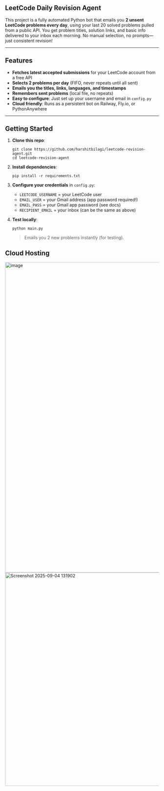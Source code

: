 ## LeetCode Daily Revision Agent

This project is a fully automated Python bot that emails you **2 unsent LeetCode problems every day**, using your last 20 solved problems pulled from a public API. You get problem titles, solution links, and basic info delivered to your inbox each morning. No manual selection, no prompts—just consistent revision!

***

## Features

- **Fetches latest accepted submissions** for your LeetCode account from a free API
- **Selects 2 problems per day** (FIFO, never repeats until all sent)
- **Emails you the titles, links, languages, and timestamps**
- **Remembers sent problems** (local file, no repeats)
- **Easy to configure**: Just set up your username and email in `config.py`
- **Cloud friendly**: Runs as a persistent bot on Railway, Fly.io, or PythonAnywhere

***

## Getting Started

1. **Clone this repo**:
    ```
    git clone https://github.com/harshitbilagi/leetcode-revision-agent.git
    cd leetcode-revision-agent
    ```

2. **Install dependencies**:
    ```
    pip install -r requirements.txt
    ```

3. **Configure your credentials** in `config.py`:
   - `LEETCODE_USERNAME` = your LeetCode user
   - `EMAIL_USER` = your Gmail address (app password required!)
   - `EMAIL_PASS` = your Gmail app password (see docs)
   - `RECIPIENT_EMAIL` = your inbox (can be the same as above)

4. **Test locally**:
    ```
    python main.py
    ```

   > Emails you 2 new problems instantly (for testing).

## Cloud Hosting

<img width="1919" height="1015" alt="image" src="https://github.com/user-attachments/assets/dbcf05e9-3716-48b1-a909-4fe77b8b5cc8" />

<img width="1515" height="698" alt="Screenshot 2025-09-04 131902" src="https://github.com/user-attachments/assets/e1f230ba-465f-437b-ba75-9252b4e3b527" />

